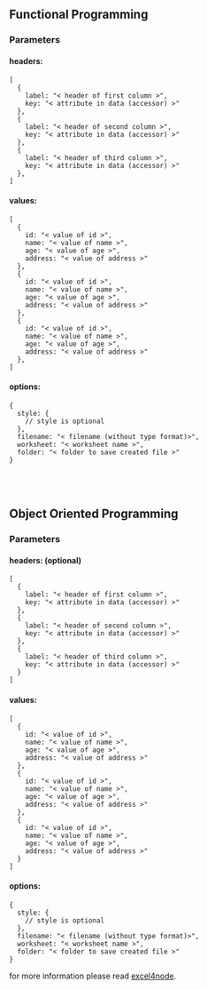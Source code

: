 ## Functional Programming


### Parameters

#### headers:
```
[
  {
    label: "< header of first column >",
    key: "< attribute in data (accessor) >"
  },
  {
    label: "< header of second column >",
    key: "< attribute in data (accessor) >"
  },
  {
    label: "< header of third column >",
    key: "< attribute in data (accessor) >"
  },
]
```

#### values:
```
[
  {
    id: "< value of id >",
    name: "< value of name >",
    age: "< value of age >",
    address: "< value of address >"
  },
  {
    id: "< value of id >",
    name: "< value of name >",
    age: "< value of age >",
    address: "< value of address >"
  },
  {
    id: "< value of id >",
    name: "< value of name >",
    age: "< value of age >",
    address: "< value of address >"
  },
]
```

#### options:
```
{
  style: {
    // style is optional
  },
  filename: "< filename (without type format)>",
  worksheet: "< worksheet name >",
  folder: "< folder to save created file >"
}
```

<br>
<br>

## Object Oriented Programming


### Parameters

#### headers: (optional)
```
[
  {
    label: "< header of first column >",
    key: "< attribute in data (accessor) >"
  },
  {
    label: "< header of second column >",
    key: "< attribute in data (accessor) >"
  },
  {
    label: "< header of third column >",
    key: "< attribute in data (accessor) >"
  }
]
```

#### values:
```
[
  {
    id: "< value of id >",
    name: "< value of name >",
    age: "< value of age >",
    address: "< value of address >"
  },
  {
    id: "< value of id >",
    name: "< value of name >",
    age: "< value of age >",
    address: "< value of address >"
  },
  {
    id: "< value of id >",
    name: "< value of name >",
    age: "< value of age >",
    address: "< value of address >"
  }
]
```

#### options:
```
{
  style: {
    // style is optional
  },
  filename: "< filename (without type format)>",
  worksheet: "< worksheet name >",
  folder: "< folder to save created file >"
}
```


for more information please read [excel4node](https://www.npmjs.com/package/excel4node).